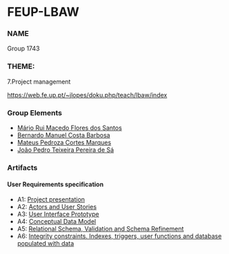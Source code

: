 # FEUP-LBAW

### NAME
Group 1743


### THEME:

7.Project management

https://web.fe.up.pt/~jlopes/doku.php/teach/lbaw/index

### Group Elements

* [Mário Rui Macedo Flores dos Santos](https://github.com/mariosantosprivate)
* [Bernardo Manuel Costa Barbosa](https://github.com/bernardomcbarbosa)
* [Mateus Pedroza Cortes Marques](https://github.com/mpcmarques)
* [João Pedro Teixeira Pereira de Sá](https://github.com/jotapsa)

### Artifacts

#### User Requirements specification
* A1: [Project presentation](/artifacts/A1/A1.md)
* A2: [Actors and User Stories](/artifacts/A2/A2.md)
* A3: [User Interface Prototype](/artifacts/A3/A3.md)
* A4: [Conceptual Data Model](/artifacts/A4/A4.md)
* A5: [Relational Schema, Validation and Schema Refinement](/artifacts/A5/A5.md)
* A6: [Integrity constraints. Indexes, triggers, user functions and database populated with data](/artifacts/A6/A6.md)
<!-- * A7: [Web Resources Documentation](/artifacts/A7/A7.md) -->
